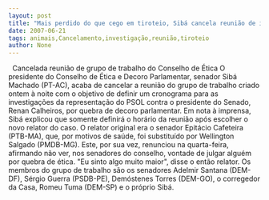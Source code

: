 ```yaml
---
layout: post
title: "Mais perdido do que cego em tiroteio, Sibá cancela reunião de investigação do Renangate"
date: 2007-06-21
tags: animais,Cancelamento,investigação,reunião,tiroteio
author: None
---
```

&nbsp;
Cancelada reuni&atilde;o de grupo de trabalho do Conselho de &Eacute;tica 
O presidente do Conselho de &Eacute;tica e Decoro Parlamentar, senador Sib&aacute; Machado (PT-AC), acaba de cancelar a reuni&atilde;o do grupo de trabalho criado ontem &agrave; noite com o objetivo de definir um cronograma para as investiga&ccedil;&otilde;es da representa&ccedil;&atilde;o do PSOL contra o presidente do Senado, Renan Calheiros, por quebra de decoro parlamentar.
Em nota &agrave; imprensa, Sib&aacute; explicou que somente definir&aacute; o hor&aacute;rio da reuni&atilde;o ap&oacute;s escolher o novo relator do caso. O relator original era o senador Epit&aacute;cio Cafeteira (PTB-MA), que, por motivos de sa&uacute;de, foi substitu&iacute;do por Wellington Salgado (PMDB-MG). Este, por sua vez, renunciou na quarta-feira, afirmando n&atilde;o ver, nos senadores do conselho, vontade de julgar&nbsp;algu&eacute;m por quebra de &eacute;tica. &quot;Eu sinto algo muito maior&quot;, disse o ent&atilde;o relator.
Os membros do grupo de trabalho s&atilde;o os senadores Adelmir Santana (DEM-DF), S&eacute;rgio Guerra (PSDB-PE), Dem&oacute;stenes Torres (DEM-GO), o corregedor da Casa, Romeu Tuma (DEM-SP) e o pr&oacute;prio Sib&aacute;.
&nbsp; 